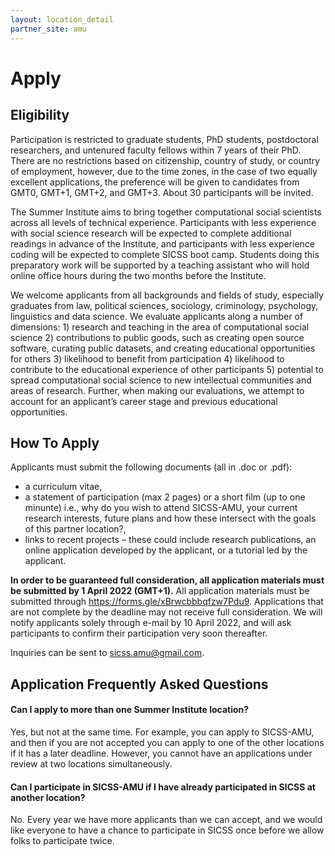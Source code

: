 ```yaml
---
layout: location_detail
partner_site: amu
---
```


# Apply

## Eligibility

Participation is restricted to graduate students, PhD students, postdoctoral researchers, and untenured faculty fellows within 7 years of their PhD. There are no restrictions based on citizenship, country of study, or country of employment, however, due to the time zones, in the case of two equally excellent applications, the preference will be given to candidates from GMT0, GMT+1, GMT+2, and GMT+3. About 30 participants will be invited.

The Summer Institute aims to bring together computational social scientists across all levels of technical experience. Participants with less experience with social science research will be expected to complete additional readings in advance of the Institute, and participants with less experience coding will be expected to complete SICSS boot camp. Students doing this preparatory work will be supported by a teaching assistant who will hold online office hours during the two months before the Institute.

We welcome applicants from all backgrounds and fields of study, especially graduates from law, political sciences, sociology, criminology, psychology, linguistics and data science. We evaluate applicants along a number of dimensions: 1) research and teaching in the area of computational social science 2) contributions to public goods, such as creating open source software, curating public datasets, and creating educational opportunities for others 3) likelihood to benefit from participation 4) likelihood to contribute to the educational experience of other participants 5) potential to spread computational social science to new intellectual communities and areas of research. Further, when making our evaluations, we attempt to account for an applicant’s career stage and previous educational opportunities.

## How To Apply

Applicants must submit the following documents (all in .doc or .pdf): 
+ a curriculum vitae,
+ a statement of participation (max 2 pages) or a short film (up to one minunte) i.e., why do you wish to attend SICSS-AMU, your current research interests, future plans and how these intersect with the goals of this partner location?, 
+ links to recent projects – these could include research publications, an online application developed by the applicant, or a tutorial led by the applicant.

**In order to be guaranteed full consideration, all application materials must be submitted by 1 April 2022 (GMT+1).** All application materials must be submitted through https://forms.gle/xBrwcbbbqfzw7Pdu9. Applications that are not complete by the deadline may not receive full consideration. We will notify applicants solely through e-mail by 10 April 2022, and will ask participants to confirm their participation very soon thereafter.

Inquiries can be sent to sicss.amu@gmail.com.

## Application Frequently Asked Questions

#### Can I apply to more than one Summer Institute location?

Yes, but not at the same time. For example, you can apply to SICSS-AMU, and then if you are not accepted you can apply to one of the other locations if it has a later deadline. However, you cannot have an applications under review at two locations simultaneously.

#### Can I participate in SICSS-AMU if I have already participated in SICSS at another location?

No. Every year we have more applicants than we can accept, and we would like everyone to have a chance to participate in SICSS once before we allow folks to participate twice.
